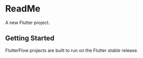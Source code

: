 # ReadMe

A new Flutter project.

## Getting Started

FlutterFlow projects are built to run on the Flutter _stable_ release.
